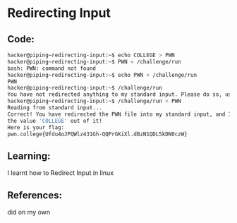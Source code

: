 # Redirecting Input
## Code:
```bash
hacker@piping~redirecting-input:~$ echo COLLEGE > PWN
hacker@piping~redirecting-input:~$ PWN < /challenge/run
bash: PWN: command not found
hacker@piping~redirecting-input:~$ echo PWN < /challenge/run
PWN
hacker@piping~redirecting-input:~$ /challenge/run
You have not redirected anything to my standard input. Please do so, using '<'.
hacker@piping~redirecting-input:~$ /challenge/run < PWN
Reading from standard input...
Correct! You have redirected the PWN file into my standard input, and I read 
the value 'COLLEGE' out of it!
Here is your flag:
pwn.college{Ufdu4oJPQWlz431Gh-QQPrGKiXl.dBzN1QDL5kDN0czW}
```
## Learning:
 I learnt how to Redirect Input in linux
## References:
 did on my own
